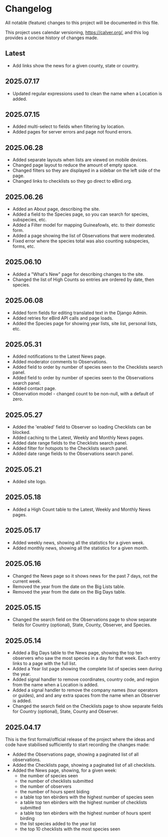 # Changelog

All notable (feature) changes to this project will be documented in this file.

This project uses calendar versioning, https://calver.org/, and this log provides
a concise history of changes made.

## Latest
- Add links show the news for a given county, state or country.

## 2025.07.17
- Updated regular expressions used to clean the name when a Location is added.

## 2025.07.15
- Added multi-select to fields when filtering by location. 
- Added pages for server errors and page not found errors.

## 2025.06.28
- Added separate layouts when lists are viewed on mobile devices.
- Changed page layout to reduce the amount of empty space.
- Changed filters so they are displayed in a sidebar on the left side of the page.
- Changed links to checklists so they go direct to eBird.org.

## 2025.06.26
- Added an About page, describing the site.
- Added a field to the Species page, so you can search for species, subspecies, etc.
- Added a Filter model for mapping Guineafowls, etc. to their domestic form.
- Added a page showing the list of Observations that were moderated.
- Fixed error where the species total was also counting subspecies, forms, etc.

## 2025.06.10
- Added a "What's New" page for describing changes to the site.
- Changed the list of High Counts so entries are ordered by date, then species.

## 2025.06.08
- Added form fields for editing translated text in the Django Admin.
- Added retries for eBird API calls and page loads.
- Added the Species page for showing year lists, site list, personal lists, etc.

## 2025.05.31
- Added notifications to the Latest News page.
- Added moderator comments to Observations.
- Added field to order by number of species seen to the Checklists search panel.
- Added field to order by number of species seen to the Observations search panel.
- Added contact page.
- Observation model - changed count to be non-null, with a default of zero.

## 2025.05.27
- Added the 'enabled' field to Observer so loading Checklists can be blocked.
- Added caching to the Latest, Weekly and Monthly News pages.
- Added date range fields to the Checklists search panel.
- Added filter for hotspots to the Checklists search panel.
- Added date range fields to the Observations search panel.

## 2025.05.21
- Added site logo.

## 2025.05.18
- Added a High Count table to the Latest, Weekly and Monthly News pages.

## 2025.05.17
- Added weekly news, showing all the statistics for a given week.
- Added monthly news, showing all the statistics for a given month.

## 2025.05.16
- Changed the News page so it shows news for the past 7 days, not the current week.
- Removed the year from the date on the Big Lists table.
- Removed the year from the date on the Big Days table.

## 2025.05.15
- Changed the search field on the Observations page to show separate fields for 
  Country (optional), State, County, Observer, and Species.

## 2025.05.14
- Added a Big Days table to the News page, showing the top ten observers who saw the most
  species in a day for that week. Each entry links to a page with the full list.
- Added a Year list page showing the complete list of species seen during the year.
- Added signal handler to remove coordinates, country code, and region from the 
  name when a Location is added.
- Added a signal handler to remove the company names (tour operators or guides), and 
  and any extra spaces from the name when an Observer is added.
- Changed the search field on the Checklists page to show separate fields for 
  Country (optional), State, County and Observer.

## 2025.04.17
This is the first formal/official release of the project where the ideas and code 
have stabilised sufficiently to start recording the changes made:
- Added the Observations page, showing a paginated list of all observations.
- Added the Checklists page, showing a paginated list of all checklists.
- Added the News page, showing, for a given week:
  - the number of species seen
  - the number of checklists submitted
  - the number of observers
  - the number of hours spent biding
  - a table top ten ebirders with the highest number of species seen
  - a table top ten ebirders with the highest number of checklists submitted
  - a table top ten ebirders with the highest number of hours spent birding
  - the list species added to the year list 
  - the top 10 checklists with the most species seen
